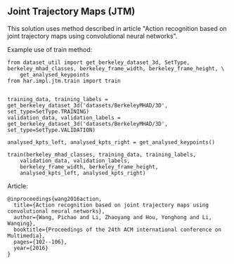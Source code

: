 ## Joint Trajectory Maps (JTM)
This solution uses method described in article "Action recognition based on joint trajectory maps using convolutional neural networks".

Example use of train method:
```
from dataset_util import get_berkeley_dataset_3d, SetType, berkeley_mhad_classes, berkeley_frame_width, berkeley_frame_height, \
    get_analysed_keypoints
from har.impl.jtm.train import train


training_data, training_labels = get_berkeley_dataset_3d('datasets/BerkeleyMHAD/3D', set_type=SetType.TRAINING)
validation_data, validation_labels = get_berkeley_dataset_3d('datasets/BerkeleyMHAD/3D', set_type=SetType.VALIDATION)

analysed_kpts_left, analysed_kpts_right = get_analysed_keypoints()

train(berkeley_mhad_classes, training_data, training_labels, 
    validation_data, validation_labels, 
    berkeley_frame_width, berkeley_frame_height, 
    analysed_kpts_left, analysed_kpts_right)
```

Article:
```
@inproceedings{wang2016action,
  title={Action recognition based on joint trajectory maps using convolutional neural networks},
  author={Wang, Pichao and Li, Zhaoyang and Hou, Yonghong and Li, Wanqing},
  booktitle={Proceedings of the 24th ACM international conference on Multimedia},
  pages={102--106},
  year={2016}
}
```